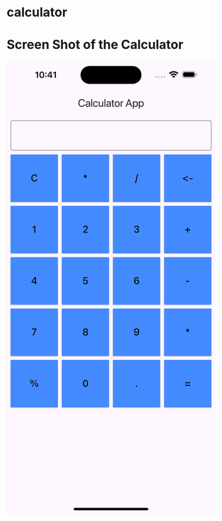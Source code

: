 # calculator

# Screen Shot of the Calculator 

![Alt Text](./assets/images/Simulator%20Screenshot%20-%20iPhone%2015%20Pro%20Max%20-%202024-12-10%20at%2010.41.40.png)

